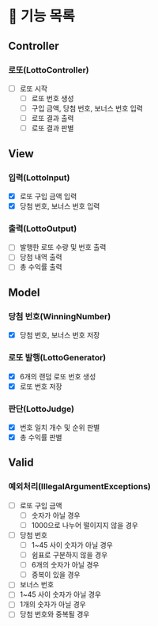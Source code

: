 # 📑 기능 목록

## Controller

### 로또(LottoController)
- [ ] 로또 시작
  - [ ] 로또 번호 생성
  - [ ] 구입 금액, 당첨 번호, 보너스 번호 입력 
  - [ ] 로또 결과 출력
  - [ ] 로또 결과 판별
  
## View

### 입력(LottoInput)
- [x] 로또 구입 금액 입력
- [x] 당첨 번호, 보너스 번호 입력

### 출력(LottoOutput)
- [ ] 발행한 로또 수량 및 번호 출력
- [ ] 당첨 내역 출력
- [ ] 총 수익률 출력

## Model

### 당첨 번호(WinningNumber)
- [x] 당첨 번호, 보너스 번호 저장

### 로또 발행(LottoGenerator)
- [x] 6개의 랜덤 로또 번호 생성
- [x] 로또 번호 저장

### 판단(LottoJudge)
- [x] 번호 일치 개수 및 순위 판별
- [x] 총 수익률 판별

## Valid

### 예외처리(IllegalArgumentExceptions)
- [ ] 로또 구입 금액
  - [ ] 숫자가 아닐 경우
  - [ ] 1000으로 나누어 떨이지지 않을 경우
- [ ] 당첨 번호
  - [ ] 1~45 사이 숫자가 아닐 경우
  - [ ] 쉼표로 구분하지 않을 경우
  - [ ] 6개의 숫자가 아닐 경우
  - [ ] 중복이 있을 경우
 - [ ] 보너스 번호
  - [ ] 1~45 사이 숫자가 아닐 경우
  - [ ] 1개의 숫자가 아닐 경우
  - [ ] 당첨 번호와 중복될 경우
